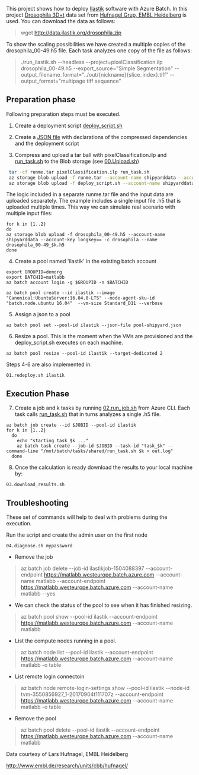 This project shows how to deploy [Ilastik](http://ilastik.org/download.html) software with Azure Batch.
In this project [Drosophila 3D+t](http://data.ilastik.org/drosophila.zip) data set from [Hufnagel Grup, EMBL Heidelberg](http://www.embl.de/research/units/cbb/hufnagel/) is used. 
You can download the data as follows:
> wget http://data.ilastik.org/drosophila.zip

To show the scaling possibilities we have created a multiple copies of the drosophila_00-49.h5 file. Each task analyzes one copy of the file as follows:

> ./run_ilastik.sh --headless --project=pixelClassification.ilp drosophila_00-49.h5 --export_source="Simple Segmentation" --output_filename_format="../out/{nickname}{slice_index}.tiff" --output_format="multipage tiff sequence"

## Preparation phase

Following preparation steps must be executed.

1. Create a deployment script [deploy_script.sh](https://github.com/lmiroslaw/azure-batch-ilastik/blob/master/deploy_script.sh)

2. Create a [JSON file](https://github.com/lmiroslaw/azure-batch-ilastik/blob/master/pool-shipyard.json) with declarations of the compressed dependencies and the deployment script 
3. Compress and upload a tar ball with  pixelClassification.ilp and [run_task.sh](https://github.com/lmiroslaw/azure-batch-ilastik/blob/master/run_task.sh) to the Blob storage (see [00.Upload.sh](https://github.com/lmiroslaw/azure-batch-ilastik/blob/master/00.Upload.sh))

```bash
 tar -cf runme.tar pixelClassification.ilp run_task.sh
 az storage blob upload -f runme.tar --account-name shipyarddata --account-key longkey== -c drosophila --name runme.tar
 az storage blob upload -f deploy_script.sh --account-name shipyarddata --account-key longkey== -c drosophila --name deploy_script.sh
```
The logic included in a separate runme.tar file and the input data are uploaded separately. The example includes a single input file .h5 that is uploaded multiple times. This way we can simulate real scenario with multiple input files: 

```
for k in {1..2}
do
az storage blob upload -f drosophila_00-49.h5 --account-name shipyarddata --account-key longkey== -c drosophila --name drosophila_00-49_$k.h5
done
```

4. Create a pool named 'ilastik' in the existing batch account
```
export GROUPID=demorg
export BATCHID=matlabb
az batch account login -g $GROUPID -n $BATCHID

az batch pool create --id ilastik --image "Canonical:UbuntuServer:16.04.0-LTS" --node-agent-sku-id "batch.node.ubuntu 16.04"  --vm-size Standard_D11 --verbose
```

5. Assign a json to a pool
```
az batch pool set --pool-id ilastik --json-file pool-shipyard.json 
```

6. Resize a pool. This is the moment when the VMs are provisioned and the deploy_script.sh executes on each machine.
```
az batch pool resize --pool-id ilastik --target-dedicated 2 
```
Steps 4-6 are also implemented in:  

```
01.redeploy.sh ilastik
```

## Execution Phase

7. Create a job and k tasks by running [02.run_job.sh](https://github.com/lmiroslaw/azure-batch-ilastik/blob/master/02.run_job.sh) from Azure CLI. Each task calls [run_task.sh](https://github.com/lmiroslaw/azure-batch-ilastik/blob/master/run_task.sh) that in turns analyzes a single .h5 file.
```
az batch job create --id $JOBID --pool-id ilastik 
for k in {1..2} 
  do 
    echo "starting task_$k ..."
    az batch task create --job-id $JOBID --task-id "task_$k" --command-line "/mnt/batch/tasks/shared/run_task.sh $k > out.log"
  done

```

8. Once the calculation is ready download the results to your local machine by:
```
03.download_results.sh
```

## Troubleshooting

These set of commands will help to deal with problems during the execution.

Run the script and create the admin user on the first node
```
04.diagnose.sh mypassword
```

* Remove the job
> az batch job delete  --job-id ilastikjob-1504088397  --account-endpoint https://matlabb.westeurope.batch.azure.com --account-name matlabb --account-endpoint https://matlabb.westeurope.batch.azure.com --account-name matlabb --yes

* We can check the status of the pool to see when it has finished resizing.
> az batch pool show --pool-id ilastik  --account-endpoint https://matlabb.westeurope.batch.azure.com --account-name matlabb

* List the compute nodes running in a pool.
> az batch node list --pool-id ilastik --account-endpoint https://matlabb.westeurope.batch.azure.com --account-name matlabb -o table

* List remote login connectoin
> az batch node remote-login-settings show --pool-id ilastik --node-id tvm-3550856927_1-20170904t111707z --account-endpoint https://matlabb.westeurope.batch.azure.com --account-name matlabb -o table

* Remove the pool
> az batch pool delete --pool-id ilastik  --account-endpoint https://matlabb.westeurope.batch.azure.com --account-name matlabb


Data courtesy of Lars Hufnagel, EMBL Heidelberg

http://www.embl.de/research/units/cbb/hufnagel/
